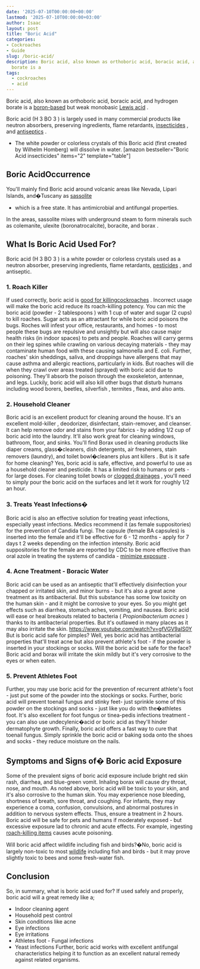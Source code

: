 ```yaml
---
date: '2025-07-10T00:00:00+00:00'
lastmod: '2025-07-10T00:00:00+03:00'
author: Isaac
layout: post
title: "Boric Acid"
categories:
- Cockroaches
- Guide
slug: /boric-acid/
description: Boric acid, also known as orthoboric acid, boracic acid, and hydrogen
  borate is a
tags: 
  - cockroaches
  - acid
---
```

Boric acid, also known as orthoboric acid, boracic acid, and hydrogen borate is a
[boron-based](https://en.wikipedia.org/wiki/Boron)
but weak monobasic
[Lewis acid](https://en.wikipedia.org/wiki/Lewis_acid)
.

Boric acid (H
3
BO
3
) is largely used in many commercial products like neutron absorbers, preserving ingredients, flame retardants,
[insecticides](https://pestpolicy.com/does-boric-acid-kill-roaches/)
, and
[antiseptics](https://pubmed.ncbi.nlm.nih.gov/1712169/)
.
- The white powder or colorless crystals of this Boric acid (first created by Wilhelm Homberg) will dissolve in water.
[amazon bestseller="Boric Acid insecticides" items="2" template="table"]
## Boric AcidOccurrence
You'll mainly find Boric acid around volcanic areas like Nevada, Lipari Islands, and�Tuscany as
[sassolite](https://en.wikipedia.org/wiki/Sassolite)
- which is a free state. It has antimicrobial and antifungal properties.

In the areas, sassolite mixes with underground steam to form minerals such as colemanite, ulexite (boronatrocalcite), boracite, and
borax
.
## What Is Boric Acid Used For?
Boric acid (H
3
BO
3
) is a white powder or colorless crystals used as a neutron absorber, preserving ingredients, flame retardants,
[pesticides](http://npic.orst.edu/ingred/products.html)
, and antiseptic.
### 1. Roach Killer
If used correctly, boric acid is
[good for killingcockroaches](https://pestpolicy.com/does-boric-acid-kill-roaches/)
. Incorrect usage will make the
boric acid reduce its roach-killing potency.
You can mic the
boric acid (powder - 2 tablespoons
) with
1 cup of water and sugar (2 cups) to kill roaches. Sugar acts as an attractant for while boric acid poisons the bugs.
Roches will infest your office, restaurants, and homes - to most people these bugs are repulsive and unsightly but will also cause major health risks (in indoor spaces) to pets and people.
Roaches will carry germs on their leg spines while crawling on various decaying materials - they may contaminate human food with these causing salmonella and E. coli.
Further, roaches' skin sheddings, saliva, and droppings have allergens that may cause asthma and allergic reactions, particularly in kids.
But roaches will die when they crawl over areas treated (sprayed) with boric acid due to poisoning. They'll absorb the poison through the exoskeleton, antennae, and legs.
Luckily, boric acid will also kill other bugs that disturb humans including wood borers, beetles,
silverfish
,
termites
, fleas, and also ants.
### 2. Household Cleaner
Boric acid is an excellent product for cleaning around the house. It's an
excellent mold-killer
, deodorizer, disinfectant, stain-remover,
and cleanser.
It can help remove
odor and stains from your fabrics - by adding 1/2 cup of boric acid into the laundry. It'll also work great for cleaning windows, bathroom, floor, and sinks.
You'll find
Borax used in cleaning products like diaper creams, glass�cleaners, dish detergents, air fresheners, stain removers (laundry), and toilet bowl�cleaners plus
ant killers
.
But is it safe for home cleaning? Yes, boric acid is safe,
effective, and powerful to use as a household cleaner and pesticide. It has a limited risk to humans or pets - for large doses.
For cleaning toilet bowls or
[clogged drainages](https://pestpolicy.com/best-drain-cleaner//)
, you'll need to simply pour the boric acid on the surfaces and let it work for roughly 1/2 an hour.
### **3. Treats Yeast Infections�**
Boric acid is also an effective solution for treating yeast infections, especially yeast infections. Medics recommend it (as female suppositories) for the prevention of Candida fungi.
The
capsule (female BA capsules) is inserted into the female and it'll be effective for 6 - 12 months - apply for 7 days t 2 weeks depending on the infection intensity.
Boric acid suppositories for the female are reported by CDC to be more effective than oral azole in treating the systems of candida -
[minimize exposure](http://npic.orst.edu/factsheets/MinimizingExposure.html)
.
### 4. Acne Treatment - Boracic Water
Boric acid can be used as an antiseptic that'll effectively disinfection your chapped or irritated skin, and minor burns - but it's also a great acne treatment as its antibacterial.
But this substance has some low toxicity on the human skin - and it might be corrosive to your eyes. So you might get effects such as diarrhea, stomach aches, vomiting, and nausea.
Boric acid will ease or heal breakouts related to bacteria (
*Propionibacterium acnes*
) thanks to its antibacterial properties. But it's outlawed in many places as it may also irritate the skin.
https://www.youtube.com/watch?v=gfVGV9aIS0Y
But is boric acid safe for pimples? Well, yes boric acid has antibacterial properties that'll treat acne but also prevent athlete's foot - if the powder is inserted in your stockings or socks.
Will the boric acid be safe for the face? Boric acid and borax will irritate the skin mildly but it's very corrosive to the eyes or when eaten.
### 5. Prevent Athletes Foot
Further, you may use boric acid for the
prevention
of
recurrent
athlete's foot - just put some of the powder into the stockings or socks.
Further, boric acid will prevent toenail fungus and stinky feet- just sprinkle some of this powder on the stockings and socks - just like you do with the�athletes foot.
It's also excellent for foot fungus or
tinea-pedis infections
treatment - you can also use
undecylenic�acid or boric acid as they'll hinder dermatophyte growth.
Finally, boric acid offers a fast way to cure that toenail fungus. Simply sprinkle the boric acid or baking soda onto the shoes and socks - they reduce moisture on the nails.
## Symptoms and Signs of� Boric acid Exposure
Some of the prevalent signs of boric acid exposure include bright red skin rash, diarrhea, and blue-green vomit. Inhaling borax will cause dry throat, nose, and mouth.
As noted above, boric acid will be toxic to your skin, and it's also corrosive to the human skin. You may experience nose bleeding, shortness of breath, sore throat, and coughing.
For infants, they may experience a coma, confusion, convulsions, and abnormal postures in addition to nervous system effects. Thus, ensure a treatment in 2 hours.
Boric acid will be safe for pets and humans if moderately exposed - but excessive exposure lad to chronic and acute effects. For example, ingesting
[roach-killing items](https://pestpolicy.com/best-roach-killer-for-apartments/)
causes acute poisoning.

Will boric acid affect wildlife including fish and birds?�No, boric acid is largely non-toxic to most
[wildlife](http://npic.orst.edu/envir/wildlife.html)
including fish and birds - but it may prove slightly toxic to bees and some fresh-water fish.
## Conclusion
So, in summary, what is boric acid used for? If used safely and properly, boric acid will a great remedy like a;
- Indoor cleaning agent
- Household pest control
- Skin conditions like acne
- Eye infections
- Eye irritations
- Athletes foot - Fungal infections
- Yeast infections
Further, boric acid works with excellent antifungal characteristics helping it to function as an excellent natural remedy against related organisms.

